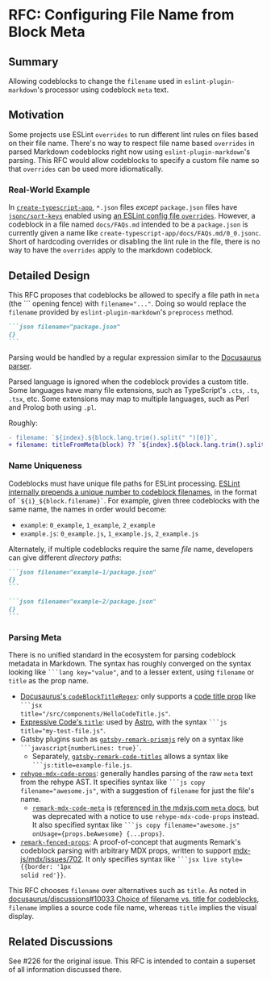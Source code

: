# RFC: Configuring File Name from Block Meta

## Summary

Allowing codeblocks to change the `filename` used in `eslint-plugin-markdown`'s processor using codeblock `meta` text.

## Motivation

Some projects use ESLint `overrides` to run different lint rules on files based on their file name.
There's no way to respect file name based `overrides` in parsed Markdown codeblocks right now using `eslint-plugin-markdown`'s parsing.
This RFC would allow codeblocks to specify a custom file name so that `overrides` can be used more idiomatically.

### Real-World Example

In [`create-typescript-app`](https://github.com/JoshuaKGoldberg/create-typescript-app), `*.json` files _except_ `package.json` files have [`jsonc/sort-keys`](https://ota-meshi.github.io/eslint-plugin-jsonc/rules/sort-keys.html) enabled using [an ESLint config file `overrides`](https://github.com/JoshuaKGoldberg/create-typescript-app/blob/76a75186fd89fc3f66e4c1254c717c28d70afe0d/.eslintrc.cjs#L94).
However, a codeblock in a file named `docs/FAQs.md` intended to be a `package.json` is currently given a name like `create-typescript-app/docs/FAQs.md/0_0.jsonc`.
Short of hardcoding overrides or disabling the lint rule in the file, there is no way to have the `overrides` apply to the markdown codeblock.

## Detailed Design

This RFC proposes that codeblocks be allowed to specify a file path in `meta` (the \`\`\` opening fence) with `filename="..."`.
Doing so would replace the `filename` provided by `eslint-plugin-markdown`'s `preprocess` method.

````md
```json filename="package.json"
{}
```
````

Parsing would be handled by a regular expression similar to the [Docusaurus parser](https://github.com/facebook/docusaurus/blob/7650829e913ec4bb1263d855719779f6b97066b6/packages/docusaurus-theme-common/src/utils/codeBlockUtils.ts#L12).

Parsed language is ignored when the codeblock provides a custom title.
Some languages have many file extensions, such as TypeScript's `.cts`, `.ts`, `.tsx`, etc.
Some extensions may map to multiple languages, such as Perl and Prolog both using `.pl`.

Roughly:

```diff
- filename: `${index}.${block.lang.trim().split(" ")[0]}`,
+ filename: titleFromMeta(block) ?? `${index}.${block.lang.trim().split(" ")[0]}`,
```

### Name Uniqueness

Codeblocks must have unique file paths for ESLint processing.
[ESLint internally prepends a unique number to codeblock filenames](https://github.com/eslint/eslint/blob/5ff6c1dd09f32b56c05ab97f328741fc8ffb1f64/lib/services/processor-service.js#L83), in the format of <code>\`${i}_${block.filename}\`</code>.
For example, given three codeblocks with the same name, the names in order would become:

-   `example`: `0_example`, `1_example`, `2_example`
-   `example.js`: `0_example.js`, `1_example.js`, `2_example.js`

Alternately, if multiple codeblocks require the same _file_ name, developers can give different _directory paths_:

````md
```json filename="example-1/package.json"
{}
```

```json filename="example-2/package.json"
{}
```
````

### Parsing Meta

There is no unified standard in the ecosystem for parsing codeblock metadata in Markdown.
The syntax has roughly converged on the syntax looking like <code>\`\`\`lang key="value"</code>, and to a lesser extent, using `filename` or `title` as the prop name.

-   [Docusaurus's `codeBlockTitleRegex`](https://github.com/facebook/docusaurus/blob/7650829e913ec4bb1263d855719779f6b97066b6/packages/docusaurus-theme-common/src/utils/codeBlockUtils.ts#L12): only supports a [code title prop](https://mdxjs.com/guides/syntax-highlighting/#syntax-highlighting-with-the-meta-field) like <code>\`\`\`jsx title="/src/components/HelloCodeTitle.js"</code>.
-   [Expressive Code's `title`](https://expressive-code.com/key-features/code-component/#title): used by [Astro](https://astro.build), with the syntax <code>\`\`\`js title="my-test-file.js"</code>.
-   Gatsby plugins such as [`gatsby-remark-prismjs`](https://www.gatsbyjs.com/plugins/gatsby-remark-prismjs) rely on a syntax like <code>\`\`\`javascript{numberLines: true}`</code>.
    -   Separately, [`gatsby-remark-code-titles`](https://www.gatsbyjs.com/plugins/gatsby-remark-code-titles) allows a syntax like <code>\`\`\`js:title=example-file.js</code>.
-   [`rehype-mdx-code-props`](https://github.com/remcohaszing/rehype-mdx-code-props): generally handles parsing of the raw `meta` text from the rehype AST.
    It specifies syntax like <code>\`\`\`js copy filename="awesome.js"</code>, with a suggestion of `filename` for just the file's name.
    -   [`remark-mdx-code-meta`](https://github.com/remcohaszing/remark-mdx-code-meta) is [referenced in the mdxjs.com `meta` docs](https://mdxjs.com/guides/syntax-highlighting/#syntax-highlighting-with-the-meta-field), but was deprecated with a notice to use `rehype-mdx-code-props` instead.
        It also specified syntax like <code>\`\`\`js copy filename="awesome.js" onUsage={props.beAwesome} {...props}</code>.
-   [`remark-fenced-props`](https://github.com/shawnbot/remark-fenced-props): A proof-of-concept that augments Remark's codeblock parsing with arbitrary MDX props, written to support [mdx-js/mdx/issues/702](https://github.com/mdx-js/mdx/issues/702).
    It only specifies syntax like <code>\`\`\`jsx live style={{border: '1px solid red'}}</code>.

This RFC chooses `filename` over alternatives such as `title`.
As noted in [docusaurus/discussions#10033 Choice of filename vs. title for codeblocks](https://github.com/facebook/docusaurus/discussions/10033), `filename` implies a source code file name, whereas `title` implies the visual display.

## Related Discussions

See #226 for the original issue.
This RFC is intended to contain a superset of all information discussed there.
